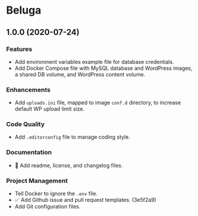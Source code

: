 # Beluga

<!--
Changelog formatting (http://semver.org/)

## Major.MinorAddorDeprec.Bugfix YYYY-MM-DD

### Features
### Enhancements
### Bug Fixes
### Experiments
### Deprecations
### Code Quality
### Documentation
### Build Tooling
### Project Management
-->

## 1.0.0 (2020-07-24)

### Features

- Add environment variables example file for database credentials.
- Add Docker Compose file with MySQL database and WordPress images, a shared DB volume, and WordPress content volume.

### Enhancements

- Add `uploads.ini` file, mapped to image `conf.d` directory, to increase default WP upload limit size.

### Code Quality

- Add `.editorconfig` file to manage coding style.

### Documentation

- 📝 Add readme, license, and changelog files.

### Project Management

- Tell Docker to ignore the `.env` file.
- ✅ Add Github issue and pull request templates. (3e5f2a9)
- Add Git configuration files.
